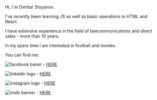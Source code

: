 Hi, i`m Dimitar Stoyanov.

I've recently been learning JS as well as basic operations in HTML and React.

I have extensive experience in the field of telecommunications and direct sales - more than 10 years.

In my spare time I am interested in football and movies.

You can find me:

![facebook baner](https://github.com/DimityrStoyanov/DimityrStoyanov/assets/145485036/499e4771-5814-4209-affa-b489c4f3a318) - [HERE](https://www.facebook.com/dimityr.stoyanov.9)

![linkedin logo](https://github.com/DimityrStoyanov/DimityrStoyanov/assets/145485036/e5f4f6a3-2a8e-417a-a325-7371d7197ca7) - [HERE](https://www.linkedin.com/in/dimitar-stoyanov-688b0121a/)

![instagram logo](https://github.com/DimityrStoyanov/DimityrStoyanov/assets/145485036/8d6c4d22-d68f-4d64-b6a2-8f17e7daa655) - [HERE](https://www.instagram.com/dimityrstoyanov/?hl=bg)

![imdb banner](https://github.com/DimityrStoyanov/DimityrStoyanov/assets/145485036/4d740918-c57b-4efc-9296-dae2504d2060) - [HERE](https://www.imdb.com/user/ur23734658/?ref_=nv_usr_prof_2)



